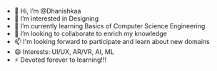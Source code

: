 - 👋 Hi, I’m @Dhanishkaa
- 👀 I’m interested in Designing 
- 🌱 I’m currently learning Basics of Computer Science Engineering
- 💞️ I’m looking to collaborate to enrich my knowledge
- 📫 I'm looking forward to participate and learn about new domains
- 😄 Interests: UI/UX, AR/VR, AI, ML
- ⚡ Devoted forever to learning!!!

<!---
Dhanishkaa/Dhanishkaa is a ✨ special ✨ repository because its `README.md` (this file) appears on your GitHub profile.
You can click the Preview link to take a look at your changes.
--->
